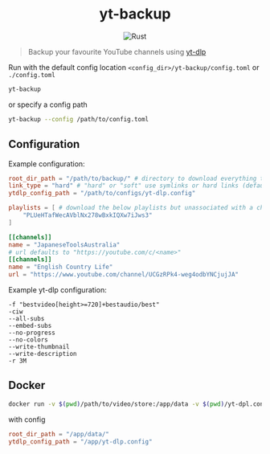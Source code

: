 <div align=center>
  <h1>yt-backup</h1>

  ![Rust](https://img.shields.io/badge/rust-stable-brightgreen.svg)

</div>

> Backup your favourite YouTube channels using [yt-dlp](https://github.com/yt-dlp/yt-dlp)

Run with the default config location `<config_dir>/yt-backup/config.toml` or `./config.toml`
```bash
yt-backup
```
or specify a config path
```bash
yt-backup --config /path/to/config.toml
```

## Configuration

Example configuration:

```toml
root_dir_path = "/path/to/backup/" # directory to download everything to (default "./")
link_type = "hard" # "hard" or "soft" use symlinks or hard links (default "hard")
ytdlp_config_path = "/path/to/configs/yt-dlp.config"

playlists = [ # download the below playlists but unassociated with a channel.
    "PLUeHTafWecAVblNx278wBxkIQXw7iJws3"
]

[[channels]]
name = "JapaneseToolsAustralia"
# url defaults to "https://youtube.com/c/<name>"
[[channels]]
name = "English Country Life"
url = "https://www.youtube.com/channel/UCGzRPk4-weg4odbYNCjujJA"
```

Example yt-dlp configuration:

```
-f "bestvideo[height>=720]+bestaudio/best"
-ciw
--all-subs
--embed-subs
--no-progress
--no-colors
--write-thumbnail
--write-description
-r 3M
```

## Docker
```bash
docker run -v $(pwd)/path/to/video/store:/app/data -v $(pwd)/yt-dpl.config:/app/yt-dlp.config -v $(pwd)/config.toml:/app/config.toml --name yt-backup yt-backup
```
with config

```toml
root_dir_path = "/app/data/"
ytdlp_config_path = "/app/yt-dlp.config"

```
